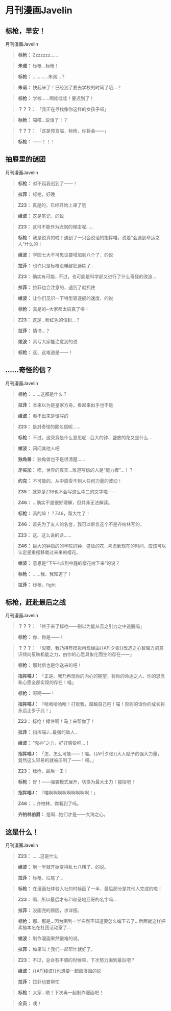 # 月刊漫画Javelin

## 标枪，早安！

月刊漫画Javelin

> **标枪：**
> Zzzzzzz……

> **朱诺：**
> 标枪…标枪！

> **标枪：**
> …………朱诺…？

> **朱诺：**
> 快起床了！已经到了要去学校的时间了哦…？

> **标枪：**
> 学校……啊哇哇哇！要迟到了！

> **？？？：**
> 「我正在寻找像你这样的女孩子喵」

> **标枪：**
> 喵喵…说话了！？

> **？？？：**
> 「这是预言喵，标枪，你将会——」

> **标枪：**
> ——！！！

## 抽屉里的谜团

月刊漫画Javelin

> **标枪：**
> 对不起我迟到了——！

> **拉菲：**
> 标枪，好晚

> **Z23：**
> 真是的，已经开始上课了哦

> **绫波：**
> 这是笔记，的说

> **Z23：**
> 这可不能作为迟到的理由呢……

> **标枪：**
> 我是说真的啦！遇到了一只会说话的指挥喵，说着“会遇到命运之人”什么的！

> **绫波：**
> 学园七大不可思议要增加到八个了，的说

> **拉菲：**
> 也许只是标枪没睡醒犯迷糊了…

> **Z23：**
> 确实有可能…不过，也可能是科学部又进行了什么奇怪的改造…

> **拉菲：**
> 拉菲也会注意的，遇到了就抓住

> **绫波：**
> 让你们见识一下特型驱逐舰的速度、的说

> **标枪：**
> 真是的~大家都太较真了啦！

> **Z23：**
> 这是…粉红色的信封…？

> **拉菲：**
> 情书…？

> **绫波：**
> 真亏大家能注意到的说

> **标枪：**
> 这、这难道是——！

## ……奇怪的信？

月刊漫画Javelin

> **标枪：**
> ……这都是什么？

> **拉菲：**
> 本来以为是皇家方舟，看起来似乎也不是

> **绫波：**
> 看不出来是谁写的

> **Z23：**
> 是封奇怪的匿名信呢……

> **标枪：**
> 不过，这究竟是什么意思呢…巨大的钟、盛放的花又是什么…

> **绫波：**
> 问问其他人吧

> **独角兽：**
> 独角兽也不是很清楚……

> **牙买加：**
> 唔，世界的真实…难道写信的人是“能力者”…！？

> **约克：**
> 不可能的。从中感受不到人任何力量<Force>的波动！

> **Z35：**
> 就算是Z36也不会写这么中二的文字啦——

> **Z46：**
> …确实不是很好理解，但并非无法解读。

> **标枪：**
> 真的嘛！？Z46，帮大忙了！

> **Z46：**
> 首先为了友人的名誉，我可以断言这个不是齐柏林写的。

> **Z23：**
> 这、这么说的话……

> **Z46：**
> 巨大的钟指的的学院的钟，盛放的花…考虑到现在的时间，应该可以认定是重樱移栽过来来的樱花。

> **绫波：**
> 意思是“下午4点到中庭的樱花树下来“的说？

> **标枪：**
> ……我、我知道了！

> **拉菲：**
> 标枪，fight

## 标枪，赶赴最后之战

月刊漫画Javelin

> **？？？：**
> 「终于来了标枪——别以为能从吾之引力之中逃脱喵」

> **标枪：**
> 你、你是——！

> **？？？：**
> 「没错，我乃持有模拟再现经由{{AF|夕张}}改造之心智魔方的意识倾向反映机能之力，由你的心愿具象化而生的存在——」

> **标枪：**
> 那封信也是你送来的吧！

> **指挥喵J：**
> 「正是。我乃再现你的内心的期望，将你的命运之人、你的思念和心愿全部实现的存在！喵」

> **标枪：**
> 呀啊——！

> **指挥喵J：**
> 「哈哈哈哈哈！打败我，超越自己吧！喵！否则的话你的成长将永远止步于此！」

> **Z23：**
> 标枪！撑住啊！马上来帮你了！

> **拉菲：**
> 指挥喵J…最强的敌人…

> **绫波：**
> “鬼神”之力，好好感受吧…！

> **指挥喵J：**
> 「怎、怎么可能——！喵。{{AF|夕张}}大人赋予的强大力量，竟然这么轻易的就被压制了——！喵。」

> **Z23：**
> 标枪，最后一击！

> **标枪：**
> 好！——强袭模式展开，切换为最大出力！接招吧！

> **指挥喵J：**
> 「喵啊啊啊啊啊啊啊啊啊！」

> **Z46：**
> …齐柏林，你看到了吗。

> **齐柏林伯爵：**
> 是啊…她们才是——大海之心。

## 这是什么！

月刊漫画Javelin

> **Z23：**
> ……这是什么

> **绫波：**
> 到一半就开始变得乱七八糟了、的说。

> **拉菲：**
> 标枪、烂尾了…

> **标枪：**
> 在漫画社体验入社的时候画了一半，最后部分是其他人完成的啦！

> **Z23：**
> 啊，所以最后才有Z1和圣地亚哥的名字吗…

> **拉菲：**
> 没画完的原因，求详细。

> **标枪：**
> 那、那是…因为画到一半突然不知道要怎么编下去了…后面就这样把素描本忘在社团活动室了…

> **绫波：**
> 制作漫画果然很难的说。

> **拉菲：**
> 如果叫上我们一起帮忙就好了。

> **Z23：**
> 不过，总会有不顺的时候嘛，下次努力画到最后吧？

> **绫波：**
> {{AF|绫波}}也想要一起画漫画的说

> **拉菲：**
> 拉菲也要帮忙

> **标枪：**
> 大家…嗯！下次再一起制作漫画吧！

> **全员：**
> 噢！

